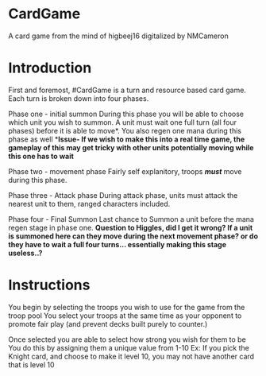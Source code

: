 # CardGame
A card game from the mind of higbeej16 digitalized by NMCameron

Introduction
=
First and foremost, #CardGame is a turn and resource based card game.
Each turn is broken down into four phases.

Phase one - initial summon
    During this phase you will be able to choose which unit you wish to summon. A unit must wait one full turn (all four phases) before it is able to move*.
    You also regen one mana during this phase as well
    ***Issue- If we wish to make this into a real time game, the gameplay of this may get tricky with other units potentially moving while this one has to wait**

Phase two - movement phase
    Fairly self explanitory, troops ***must*** move during this phase.

Phase three - Attack phase
    During attack phase, units must attack the nearest unit to them, ranged characters included.

Phase four - Final Summon
    Last chance to Summon a unit before the mana regen stage in phase one.
**Question to Higgles, did I get it wrong? If a unit is summoned here can they move during the next movement phase? or do they have to wait a full four turns... essentially making this stage useless..?**


Instructions
=
You begin by selecting the troops you wish to use for the game from the troop pool
    You select your troops at the same time as your opponent to promote fair play (and prevent decks built purely to counter.)

Once selected you are able to select how strong you wish for them to be
    You do this by assigning them a unique value from 1-10 
    Ex: If you pick the Knight card, and choose to make it level 10, you may not have another card that is level 10

